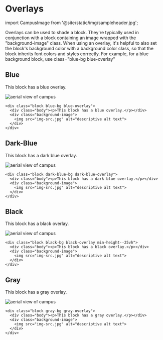 # Overlays

import CampusImage from '@site/static/img/sampleheader.jpg';

Overlays can be used to shade a block. They're typically used in conjunction with a block containing an image wrapped with the "background-image" class. When using an overlay, it's helpful to also set the block's background color with a background color class, so that the block inherits font colors and styles correctly. For example, for a blue background block, use class="blue-bg blue-overlay"

## Blue

<div class="block--banner blue-bg blue-overlay min-height--25vh">
 <div class="body"> <p>This block has a blue overlay.</p></div>
  <div class="background-image">
    <img src={CampusImage} alt="aerial view of campus"/>
  </div>
</div>

    <div class="block blue-bg blue-overlay">
      <div class="body"><p>This block has a blue overlay.</p></div>
      <div class="background-image">
        <img src="img-src.jpg" alt="descriptive alt text">
      </div>
    </div>

## Dark-Blue

<div class="block dark-blue-bg dark-blue-overlay min-height--25vh">
  <div class="body"><p>This block has a dark blue overlay.</p></div>
  <div class="background-image">
    <img src={CampusImage} alt="aerial view of campus"/>
  </div>
</div>

    <div class="block dark-blue-bg dark-blue-overlay">
      <div class="body"><p>This block has a dark blue overlay.</p></div>
      <div class="background-image">
        <img src="img-src.jpg" alt="descriptive alt text">
      </div>
    </div>

## Black

<div class="block black-bg black-overlay min-height--25vh">
  <div class="body"><p>This block has a black overlay.</p></div>
  <div class="background-image">
    <img src={CampusImage} alt="aerial view of campus"/>
  </div>
</div>

    <div class="block black-bg black-overlay min-height--25vh">
      <div class="body"><p>This block has a black overlay.</p></div>
      <div class="background-image">
        <img src="img-src.jpg" alt="descriptive alt text">
      </div>
    </div>

## Gray

<div class="block gray-bg gray-overlay min-height--25vh">
  <div class="body"><p>This block has a gray overlay.</p></div>
  <div class="background-image">
    <img src={CampusImage} alt="aerial view of campus"/>
  </div>
</div>

    <div class="block gray-bg gray-overlay">
      <div class="body"><p>This block has a gray overlay.</p></div>
      <div class="background-image">
        <img src="img-src.jpg" alt="descriptive alt text">
      </div>
    </div>
